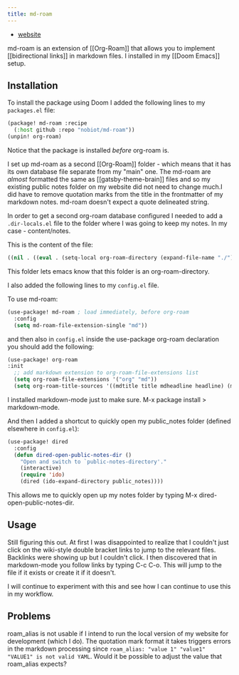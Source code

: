 ```yaml
---
title: md-roam
---
```


- [website](https://github.com/nobiot/md-roam)

md-roam is an extension of [[Org-Roam]] that allows you to implement [[bidirectional links]] in markdown files. I installed in my [[Doom Emacs]] setup.

## Installation

To install the package using Doom I added the following lines to my `packages.el` file:
```lisp
(package! md-roam :recipe
  (:host github :repo "nobiot/md-roam"))
(unpin! org-roam)
```
Notice that the package is installed _before_ org-roam is.

I set up md-roam as a second [[Org-Roam]] folder - which means that it has its own database file separate from my "main" one. The md-roam are _almost_ formatted the same as [[gatsby-theme-brain]] files and so my existing public notes folder on my website did not need to change much.<Footnote count={1}>I did have to remove quotation marks from the title in the frontmatter of my markdown notes. md-roam doesn't expect a quote delineated string.</Footnote>

In order to get a second org-roam database configured I needed to add a `.dir-locals.el` file to the folder where I was going to keep my notes. In my case - content/notes. 

This is the content of the file:
```lisp
((nil . ((eval . (setq-local org-roam-directory (expand-file-name "./"))))))
```

This folder lets emacs know that this folder is an org-roam-directory.

I also added the following lines to my `config.el` file.

To use md-roam:
```lisp
(use-package! md-roam ; load immediately, before org-roam
  :config
  (setq md-roam-file-extension-single "md")) 
```

and then also in `config.el` inside the use-package org-roam declaration you should add the following:
```lisp
(use-package! org-roam
:init
  ;; add markdown extension to org-roam-file-extensions list
  (setq org-roam-file-extensions '("org" "md"))
  (setq org-roam-title-sources '((mdtitle title mdheadline headline) (mdalias alias)))
```

I installed markdown-mode just to make sure. M-x package install > markdown-mode.

And then I added a shortcut to quickly open my public_notes folder (defined elsewhere in `config.el`):

```lisp 
(use-package! dired
  :config
  (defun dired-open-public-notes-dir ()
    "Open and switch to `public-notes-directory'."
    (interactive)
    (require 'ido)
    (dired (ido-expand-directory public_notes))))
```

This allows me to quickly open up my notes folder by typing M-x dired-open-public-notes-dir.

## Usage

Still figuring this out. At first I was disappointed to realize that I couldn't just click on the wiki-style double bracket links to jump to the relevant files. Backlinks were showing up but I couldn't click. I then discovered that in markdown-mode you follow links by typing C-c C-o. This will jump to the file if it exists or create it if it doesn't.

I will continue to experiment with this and see how I can continue to use this in my workflow.

## Problems
roam_alias is not usable if I intend to run the local version of my website for development (which I do). The quotation mark format it takes triggers errors in the markdown processing since `roam_alias: "value 1" "value1" "VALUE1" is not valid YAML`. Would it be possible to adjust the value that roam_alias expects?

